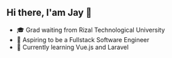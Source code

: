 ## Hi there, I'am Jay 👋

- 🎓 Grad waiting from Rizal Technological University
- 🌱 Aspiring to be a Fullstack Software Engineer
- 🔧 Currently learning Vue.js and Laravel
